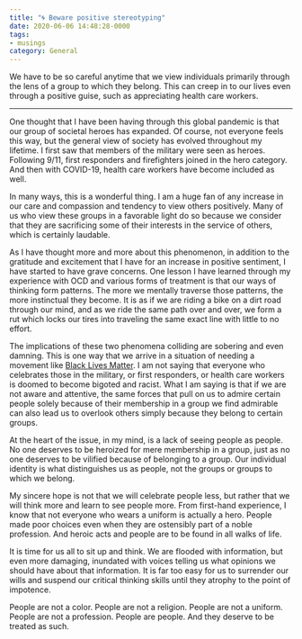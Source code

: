```yaml
---
title: "🌀 Beware positive stereotyping"
date: 2020-06-06 14:48:28-0000
tags:
- musings
category: General
---
```


We have to be so careful anytime that we view individuals primarily through the lens of a group to which they belong. This can creep in to our lives even through a positive guise, such as appreciating health care workers.

***

One thought that I have been having through this global pandemic is that our group of societal heroes has expanded. Of course, not everyone feels this way, but the general view of society has evolved throughout my lifetime. I first saw that members of the military were seen as heroes. Following 9/11, first responders and firefighters joined in the hero category. And then with COVID-19, health care workers have become included as well.

In many ways, this is a wonderful thing. I am a huge fan of any increase in our care and compassion and tendency to view others positively. Many of us who view these groups in a favorable light do so because we consider that they are sacrificing some of their interests in the service of others, which is certainly laudable.

As I have thought more and more about this phenomenon, in addition to the gratitude and excitement that I have for an increase in positive sentiment, I have started to have grave concerns. One lesson I have learned through my experience with OCD and various forms of treatment is that our ways of thinking form patterns. The more we mentally traverse those patterns, the more instinctual they become. It is as if we are riding a bike on a dirt road through our mind, and as we ride the same path over and over, we form a rut which locks our tires into traveling the same exact line with little to no effort.

The implications of these two phenomena colliding are sobering and even damning. This is one way that we arrive in a situation of needing a movement like [Black Lives Matter](https://en.wikipedia.org/wiki/Black_Lives_Matter). I am not saying that everyone who celebrates those in the military, or first responders, or health care workers is doomed to become bigoted and racist. What I am saying is that if we are not aware and attentive, the same forces that pull on us to admire certain people solely because of their membership in a group we find admirable can also lead us to overlook others simply because they belong to certain groups.

At the heart of the issue, in my mind, is a lack of seeing people as people. No one deserves to be heroized for mere membership in a group, just as no one deserves to be vilified because of belonging to a group. Our individual identity is what distinguishes us as people, not the groups or groups to which we belong.

My sincere hope is not that we will celebrate people less, but rather that we will think more and learn to see people more. From first-hand experience, I know that not everyone who wears a uniform is actually a hero. People made poor choices even when they are ostensibly part of a noble profession. And heroic acts and people are to be found in all walks of life.

It is time for us all to sit up and think. We are flooded with information, but even more damaging, inundated with voices telling us what opinions we should have about that information. It is far too easy for us to surrender our wills and suspend our critical thinking skills until they atrophy to the point of impotence.

People are not a color. People are  not a religion. People are not a uniform. People are not a profession. People are people. And they deserve to be treated as such.